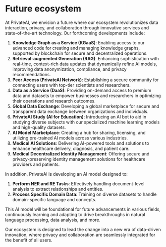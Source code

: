 # Future ecosystem

At PrivateAI, we envision a future where our ecosystem revolutionizes data interaction, privacy, and collaboration through innovative services and state-of-the-art technology. Our forthcoming developments include:

1. **Knowledge Graph as a Service (KGaaS)**: Enabling access to our advanced code for creating and managing knowledge graphs, supported by blockchain for secure and decentralized operations.
2. **Retrieval-augmented Generation (RAG)**: Enhancing sophistication with real-time, context-rich data updates that dynamically refine AI models, improving data anonymization, compliance, and privacy recommendations.
3. **Peer Access (PrivateAI Network)**: Establishing a secure community for connecting users with top-tier scientists and researchers.
4. **Data as a Service (DaaS)**: Providing on-demand access to premium data and datasets to empower businesses and researchers in optimizing their operations and research outcomes.
5. **Global Data Exchange**: Developing a global marketplace for secure and transparent data exchange between organizations and individuals.
6. **PrivateAI Study (AI for Education)**: Introducing an AI bot to aid in studying diverse subjects with our specialized machine learning models and high-quality datasets.
7. **AI Model Marketplace**: Creating a hub for sharing, licensing, and utilizing pre-trained AI models across various industries.
8. **Medical AI Solutions**: Delivering AI-powered tools and solutions to enhance healthcare delivery, diagnosis, and patient care.
9. **Medical Decentralized Identity Management**: Offering secure and privacy-preserving identity management solutions for healthcare providers and patients.

In addition, PrivateAI is developing an AI model designed to:

1. **Perform NER and RE Tasks**: Effectively handling document-level analysis to extract relationships and entities.
2. **Process Specific Domain Data**: Training on diverse datasets to handle domain-specific language and concepts.

This AI model will be foundational for future advancements in various fields, continuously learning and adapting to drive breakthroughs in natural language processing, data analysis, and more.

Our ecosystem is designed to lead the change into a new era of data-driven innovation, where privacy and collaboration are seamlessly integrated for the benefit of all users.
